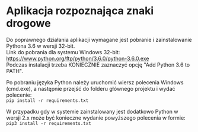 # Aplikacja rozpoznająca znaki drogowe
Do poprawnego działania aplikacji wymagane jest pobranie i zainstalowanie Pythona 3.6 w wersji 32-bit.<br/>
Link do pobrania dla systemu Windows 32-bit: <https://www.python.org/ftp/python/3.6.0/python-3.6.0.exe><br/>
Podczas instalacji trzeba KONIECZNIE zaznaczyć opcję "Add Python 3.6 to PATH".

Po pobraniu języka Python należy uruchomić wiersz polecenia Windows (cmd.exe), a następnie przejść do folderu głównego projektu i wydać polecenie:<br/>
`pip install -r requirements.txt`

W przypadku gdy w systemie zainstalowany jest dodatkowo Python w wersji 2.x może być konieczne wydanie powyższego polecenia w formie:<br/>
`pip3 install -r requirements.txt`<br/>
